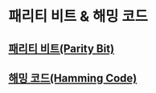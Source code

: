 # 패리티 비트 & 해밍 코드  
  
## [패리티 비트(Parity Bit)](https://velog.io/@octo__/%ED%8C%A8%EB%A6%AC%ED%8B%B0-%EB%B9%84%ED%8A%B8-Parity-Bit) 
  
## [해밍 코드(Hamming Code)](https://velog.io/@octo__/%ED%95%B4%EB%B0%8D-%EC%BD%94%EB%93%9C-Hamming-Code)

